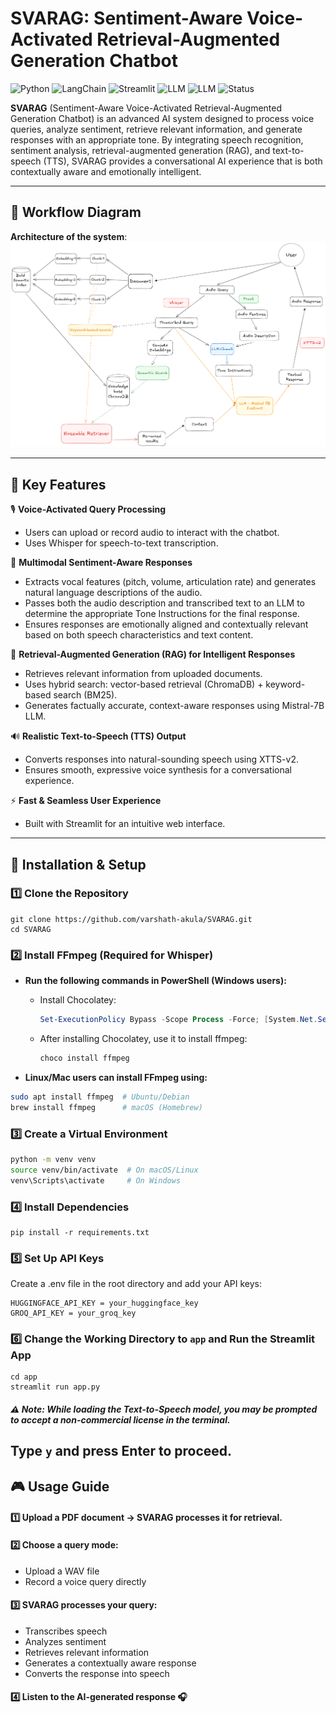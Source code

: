# SVARAG: Sentiment-Aware Voice-Activated Retrieval-Augmented Generation Chatbot

![Python](https://img.shields.io/badge/Python-3.12%2B-blue)
![LangChain](https://img.shields.io/badge/LangChain-Framework-purple)
![Streamlit](https://img.shields.io/badge/Streamlit-Framework-red)
![LLM](https://img.shields.io/badge/LLM-Mistral%207B-orange)
![LLM](https://img.shields.io/badge/LLM-Llama%203-yellow)
![Status](https://img.shields.io/badge/Status-Active-success)

**SVARAG** (Sentiment-Aware Voice-Activated Retrieval-Augmented Generation Chatbot) is an advanced AI system designed to process voice queries, analyze sentiment, retrieve relevant information, and generate responses with an appropriate tone. By integrating speech recognition, sentiment analysis, retrieval-augmented generation (RAG), and text-to-speech (TTS), SVARAG provides a conversational AI experience that is both contextually aware and emotionally intelligent.

---
## 📌 **Workflow Diagram**  
**Architecture of the system**:
![Workflow](assets/Architecture.png)

---
## 🔑 **Key Features**

🎙️ **Voice-Activated Query Processing**

- Users can upload or record audio to interact with the chatbot.
- Uses Whisper for speech-to-text transcription.

🧠 **Multimodal Sentiment-Aware Responses**

- Extracts vocal features (pitch, volume, articulation rate) and generates natural language descriptions of the audio.
- Passes both the audio description and transcribed text to an LLM to determine the appropriate Tone Instructions for the final response.
- Ensures responses are emotionally aligned and contextually relevant based on both speech characteristics and text content.

🔎 **Retrieval-Augmented Generation (RAG) for Intelligent Responses**
- Retrieves relevant information from uploaded documents.
- Uses hybrid search: vector-based retrieval (ChromaDB) + keyword-based search (BM25).
- Generates factually accurate, context-aware responses using Mistral-7B LLM.

🔊 **Realistic Text-to-Speech (TTS) Output**
- Converts responses into natural-sounding speech using XTTS-v2.
- Ensures smooth, expressive voice synthesis for a conversational experience.

⚡ **Fast & Seamless User Experience**
- Built with Streamlit for an intuitive web interface.

---

## 🚀 Installation & Setup

### 1️⃣ Clone the Repository

```commandline
git clone https://github.com/varshath-akula/SVARAG.git
cd SVARAG
```

### 2️⃣ Install FFmpeg (Required for Whisper)
- **Run the following commands in PowerShell (Windows users):**

  - Install Chocolatey:
    ```powershell
    Set-ExecutionPolicy Bypass -Scope Process -Force; [System.Net.ServicePointManager]::SecurityProtocol = [System.Net.ServicePointManager]::SecurityProtocol -bor 3072; iex ((New-Object System.Net.WebClient).DownloadString('https://chocolatey.org/install.ps1'))
    ```
  - After installing Chocolatey, use it to install ffmpeg:
    ```powershell
    choco install ffmpeg
    ```
- **Linux/Mac users can install FFmpeg using:**
```bash
sudo apt install ffmpeg  # Ubuntu/Debian  
brew install ffmpeg      # macOS (Homebrew)
```
### 3️⃣ Create a Virtual Environment
```bash
python -m venv venv
source venv/bin/activate  # On macOS/Linux
venv\Scripts\activate     # On Windows
```
### 4️⃣ Install Dependencies
```commandline
pip install -r requirements.txt
```

### 5️⃣ Set Up API Keys
Create a .env file in the root directory and add your API keys:
```
HUGGINGFACE_API_KEY = your_huggingface_key
GROQ_API_KEY = your_groq_key
```
### 6️⃣ Change the Working Directory to `app` and Run the Streamlit App
```commandline
cd app
streamlit run app.py
```
##### ⚠ **Note:** While loading the **Text-to-Speech model**, you may be prompted to accept a **non-commercial license** in the terminal.  
Type `y` and press **Enter** to proceed.
---
## 🎮 Usage Guide
#### 1️⃣ Upload a PDF document → SVARAG processes it for retrieval.
#### 2️⃣ Choose a query mode:
- Upload a WAV file
- Record a voice query directly
#### 3️⃣ SVARAG processes your query:
- Transcribes speech
- Analyzes sentiment
- Retrieves relevant information
- Generates a contextually aware response
- Converts the response into speech
#### 4️⃣ Listen to the AI-generated response 🎧

